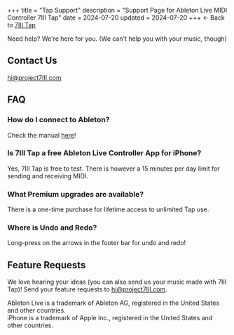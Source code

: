 +++
title = "Tap Support"
description = "Support Page for Ableton Live MIDI Controller 7III Tap"
date = 2024-07-20
updated = 2024-07-20
+++
← Back to [7III Tap](/tap)  

Need help? We're here for you. (We can't help you with your music, though)

## Contact Us
[hi@project7III.com](mailto:hi@project7III.com)

## FAQ

### How do I connect to Ableton?
Check the manual [here](/tap/manual)!

### Is 7III Tap a free Ableton Live Controller App for iPhone?
Yes, 7III Tap is free to test. There is however a 15 minutes per day limit for sending and receiving MIDI.

### What Premium upgrades are available? 
There is a one-time purchase for lifetime access to unlimited Tap use.

### Where is Undo and Redo?
Long-press on the arrows in the footer bar for undo and redo!

## Feature Requests
We love hearing your ideas (you can also send us your music made with 7III Tap)! Send your feature requests to [hi@project7III.com](mailto:hi@project7III.com).


<div class="footnote-definition"><p>Ableton Live is a trademark of Ableton AG, registered in the United States and other countries.
<br>iPhone is a trademark of Apple Inc., registered in the United States and other countries.</p></div>